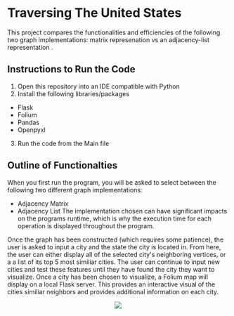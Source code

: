 <H1> Traversing The United States </h1>
This project compares the functionalities and efficiencies of the following two graph implementations: matrix represenation vs an adjacency-list representation .

## Instructions to Run the Code
1. Open this repository into an IDE compatible with Python
2. Install the following libraries/packages
  - Flask
  - Folium
  - Pandas
  - Openpyxl
3. Run the code from the Main file

## Outline of Functionalties
When you first run the program, you will be asked to select between the following two different graph implementations:
-  Adjacency Matrix
-  Adjacency List
The implementation chosen can have significant impacts on the programs runtime, which is why the execution time for each operation is displayed throughout the program.

Once the graph has been constructed (which requires some patience), the user is asked to input a city and the state the city is located in.
From here, the user can either display all of the selected city's neighboring vertices, or a a list of its top 5 most similiar cities.
The user can continue to input new cities and test these features until they have found the city they want to visualize. Once a city has been chosen to visualize, a Folium map will display on a local Flask server. This provides an interactive visual of the cities similiar neighbors and provides additional information on each city.


<p align="center">
  <img src="https://github.com/Mundreanuc223/TraversingTheUnitedStates/assets/155108015/f929d44a-45e4-485d-b03f-656a4f5a0b30" />
</p>




